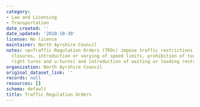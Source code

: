 ```yaml
---
category:
- Law and Licensing
- Transportation
date_created: ''
date_updated: '2018-10-30'
license: No licence
maintainer: North Ayrshire Council
notes: <p>Traffic Regulation Orders (TROs) impose traffic restrictions such as road
  closures, introduction or varying of speed limits, prohibition of turns (such as
  right turns and u-turns) and introduction of waiting or loading restrictions.</p>
organization: North Ayrshire Council
original_dataset_link: ''
records: null
resources: []
schema: default
title: Traffic Regulation Orders
---
```


